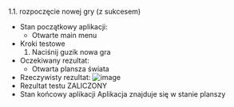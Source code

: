 1.1. rozpoczęcie nowej gry (z sukcesem)

* Stan początkowy aplikacji:
  - Otwarte main menu
* Kroki testowe
  1. Naciśnij guzik nowa gra
* Oczekiwany rezultat:
  - Otwarta plansza świata
* Rzeczywisty rezultat:
  ![image](https://github.com/user-attachments/assets/4da93dd5-3930-4edd-b9fb-7a5d423a7aeb)
* Rezultat testu
  ZALICZONY
* Stan końcowy aplikacji
  Aplikacja znajduje się w stanie planszy

